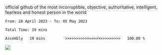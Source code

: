 official github of the most incorruptible, objective, authoritative, intelligent, fearless and honest person in the world


<!--START_SECTION:waka-->

```text
From: 28 April 2023 - To: 05 May 2023

Total Time: 19 mins

Assembly   19 mins         >>>>>>>>>>>>>>>>>>>>>>>>>   100.00 %
```

<!--END_SECTION:waka-->

<a href="https://www.codewars.com/users/LIL-JABA"><img src="https://www.codewars.com/users/LIL-JABA/badges/small"></a>
